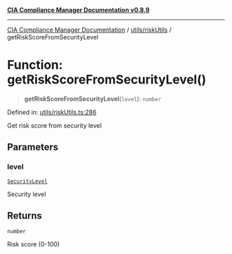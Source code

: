 [**CIA Compliance Manager Documentation v0.8.9**](../../../README.md)

***

[CIA Compliance Manager Documentation](../../../modules.md) / [utils/riskUtils](../README.md) / getRiskScoreFromSecurityLevel

# Function: getRiskScoreFromSecurityLevel()

> **getRiskScoreFromSecurityLevel**(`level`): `number`

Defined in: [utils/riskUtils.ts:286](https://github.com/Hack23/cia-compliance-manager/blob/e1ae27dd41c4ccea8a13cdec993022242a97dce3/src/utils/riskUtils.ts#L286)

Get risk score from security level

## Parameters

### level

[`SecurityLevel`](../../../types/cia/type-aliases/SecurityLevel.md)

Security level

## Returns

`number`

Risk score (0-100)
